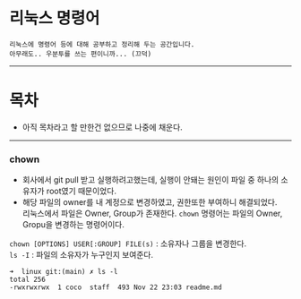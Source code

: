 # 리눅스 명령어
    리눅스에 명령어 등에 대해 공부하고 정리해 두는 공간입니다.
    아무래도.. 우분투를 쓰는 편이니까... (끄덕)
---
# 목차
- 아직 목차라고 할 만한건 없으므로 나중에 채운다.

----
### chown
- 회사에서 git pull 받고 실행하려고했는데, 실행이 안돼는 원인이 파일 중 하나의 소유자가 root였기 때문이었다.   
- 해당 파일의 owner를 내 계정으로 변경하였고, 권한또한 부여하니 해결되었다.  
    리눅스에서 파일은 Owner, Group가 존재한다.
    `chown` 명령어는 파일의 Owner, Gropu을 변경하는 명령어이다.


`chown [OPTIONS] USER[:GROUP] FILE(s)`  : 소유자나 그룹을 변경한다.  
`ls -I` : 파일의 소유자가 누구인지 보여준다.
```shell
➜  linux git:(main) ✗ ls -l
total 256
-rwxrwxrwx  1 coco  staff  493 Nov 22 23:03 readme.md
```
